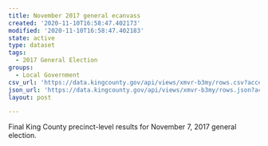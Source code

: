 ```yaml
---
title: November 2017 general ecanvass
created: '2020-11-10T16:58:47.402173'
modified: '2020-11-10T16:58:47.402183'
state: active
type: dataset
tags:
  - 2017 General Election
groups:
  - Local Government
csv_url: 'https://data.kingcounty.gov/api/views/xmvr-b3my/rows.csv?accessType=DOWNLOAD'
json_url: 'https://data.kingcounty.gov/api/views/xmvr-b3my/rows.json?accessType=DOWNLOAD'
layout: post

---
```

Final King County precinct-level results for November 7, 2017 general election.
